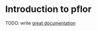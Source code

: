 # Introduction to pflor

TODO: write [great documentation](http://jacobian.org/writing/great-documentation/what-to-write/)
